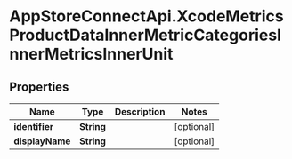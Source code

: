 # AppStoreConnectApi.XcodeMetricsProductDataInnerMetricCategoriesInnerMetricsInnerUnit

## Properties

Name | Type | Description | Notes
------------ | ------------- | ------------- | -------------
**identifier** | **String** |  | [optional] 
**displayName** | **String** |  | [optional] 


